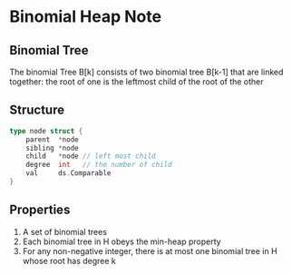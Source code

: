 # Binomial Heap Note

## Binomial Tree
The binomial Tree B[k] consists of two binomial tree B[k-1] that are linked together: the root of one is the leftmost child of the root of the other<br/>

## Structure
```go
type node struct {
	parent  *node
	sibling *node
	child   *node // left most child
	degree  int   // the number of child
	val     ds.Comparable
}
```

## Properties
1. A set of binomial trees<br/>
2. Each binomial tree in H obeys the min-heap property<br/>
3. For any non-negative integer, there is at most one binomial tree in H whose root has degree k<br/> 